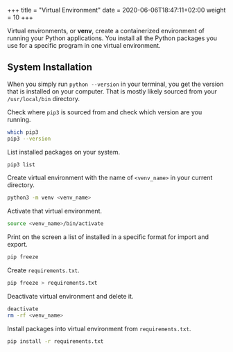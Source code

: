 +++
title = "Virtual Environment"
date = 2020-06-06T18:47:11+02:00
weight = 10
+++

Virtual environments, or **venv**, create a containerized environment of running your Python applications. You install all the Python packages you use for a specific program in one virtual environment.

## System Installation

When you simply run `python --version` in your terminal, you get the version that is installed on your computer. That is mostly likely sourced from your `/usr/local/bin` directory.

Check where `pip3` is sourced from and check which version are you running.

```bash
which pip3
pip3 --version
```

List installed packages on your system.

```bash
pip3 list
```

Create virtual environment with the name of `<venv_name>` in your current directory.

```bash
python3 -m venv <venv_name>
```

Activate that virtual environment.

```bash
source <venv_name>/bin/activate
```

Print on the screen a list of installed in a specific format for import and export.

```bash
pip freeze
```

Create `requirements.txt`.

```bash
pip freeze > requirements.txt
```

Deactivate virtual environment and delete it.

```bash
deactivate
rm -rf <venv_name>
```

Install packages into virtual environment from `requirements.txt`.

```bash
pip install -r requirements.txt
```

